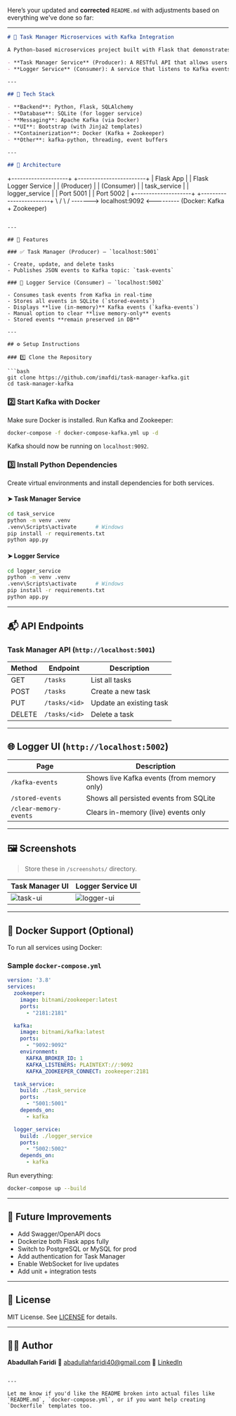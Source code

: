 Here’s your updated and **corrected** `README.md` with adjustments based on everything we've done so far:

---

```markdown
# 🧩 Task Manager Microservices with Kafka Integration

A Python-based microservices project built with Flask that demonstrates asynchronous event-driven communication using Apache Kafka. It consists of two independent services:

- **Task Manager Service** (Producer): A RESTful API that allows users to manage tasks and publish task-related events.
- **Logger Service** (Consumer): A service that listens to Kafka events and logs them both in-memory (for live view) and persistently in a SQLite database.

---

## 🔧 Tech Stack

- **Backend**: Python, Flask, SQLAlchemy
- **Database**: SQLite (for logger service)
- **Messaging**: Apache Kafka (via Docker)
- **UI**: Bootstrap (with Jinja2 templates)
- **Containerization**: Docker (Kafka + Zookeeper)
- **Other**: kafka-python, threading, event buffers

---

## 🧱 Architecture

```

+--------------------+            +------------------------+
\| Flask App          |            | Flask Logger Service   |
\| (Producer)         |            | (Consumer)             |
\| task\_service       |            | logger\_service         |
\| Port 5001          |            | Port 5002              |
+--------------------+            +------------------------+
\                            /
\                          /
\------->  localhost:9092 <---------
(Docker: Kafka + Zookeeper)

````

---

## 🚀 Features

### ✅ Task Manager (Producer) — `localhost:5001`

- Create, update, and delete tasks
- Publishes JSON events to Kafka topic: `task-events`

### 📄 Logger Service (Consumer) — `localhost:5002`

- Consumes task events from Kafka in real-time
- Stores all events in SQLite (`stored-events`)
- Displays **live (in-memory)** Kafka events (`kafka-events`)
- Manual option to clear **live memory-only** events
- Stored events **remain preserved in DB**

---

## ⚙️ Setup Instructions

### 1️⃣ Clone the Repository

```bash
git clone https://github.com/imafdi/task-manager-kafka.git
cd task-manager-kafka
````

### 2️⃣ Start Kafka with Docker

Make sure Docker is installed. Run Kafka and Zookeeper:

```bash
docker-compose -f docker-compose-kafka.yml up -d
```

Kafka should now be running on `localhost:9092`.

### 3️⃣ Install Python Dependencies

Create virtual environments and install dependencies for both services.

#### ➤ Task Manager Service

```bash
cd task_service
python -m venv .venv
.venv\Scripts\activate      # Windows
pip install -r requirements.txt
python app.py
```

#### ➤ Logger Service

```bash
cd logger_service
python -m venv .venv
.venv\Scripts\activate      # Windows
pip install -r requirements.txt
python app.py
```

---

## 📬 API Endpoints

### Task Manager API (`http://localhost:5001`)

| Method | Endpoint      | Description             |
| ------ | ------------- | ----------------------- |
| GET    | `/tasks`      | List all tasks          |
| POST   | `/tasks`      | Create a new task       |
| PUT    | `/tasks/<id>` | Update an existing task |
| DELETE | `/tasks/<id>` | Delete a task           |

---

## 🌐 Logger UI (`http://localhost:5002`)

| Page                   | Description                                |
| ---------------------- | ------------------------------------------ |
| `/kafka-events`        | Shows live Kafka events (from memory only) |
| `/stored-events`       | Shows all persisted events from SQLite     |
| `/clear-memory-events` | Clears in-memory (live) events only        |

---

## 🖼️ Screenshots

> Store these in `/screenshots/` directory.

| Task Manager UI                     | Logger Service UI                       |
| ----------------------------------- | --------------------------------------- |
| ![task-ui](screenshots/task-ui.png) | ![logger-ui](screenshots/logger-ui.png) |

---

## 🐳 Docker Support (Optional)

To run all services using Docker:

### Sample `docker-compose.yml`

```yaml
version: '3.8'
services:
  zookeeper:
    image: bitnami/zookeeper:latest
    ports:
      - "2181:2181"

  kafka:
    image: bitnami/kafka:latest
    ports:
      - "9092:9092"
    environment:
      KAFKA_BROKER_ID: 1
      KAFKA_LISTENERS: PLAINTEXT://:9092
      KAFKA_ZOOKEEPER_CONNECT: zookeeper:2181

  task_service:
    build: ./task_service
    ports:
      - "5001:5001"
    depends_on:
      - kafka

  logger_service:
    build: ./logger_service
    ports:
      - "5002:5002"
    depends_on:
      - kafka
```

Run everything:

```bash
docker-compose up --build
```

---

## 📌 Future Improvements

* Add Swagger/OpenAPI docs
* Dockerize both Flask apps fully
* Switch to PostgreSQL or MySQL for prod
* Add authentication for Task Manager
* Enable WebSocket for live updates
* Add unit + integration tests

---

## 📄 License

MIT License. See [LICENSE](LICENSE) for details.

---

## 👨‍💻 Author

**Abadullah Faridi**
📧 [abadullahfaridi40@gmail.com](mailto:abadullahfaridi40@gmail.com)
🔗 [LinkedIn](https://www.linkedin.com/in/abadullahfaridi)

```

---

Let me know if you'd like the README broken into actual files like `README.md`, `docker-compose.yml`, or if you want help creating `Dockerfile` templates too.
```
